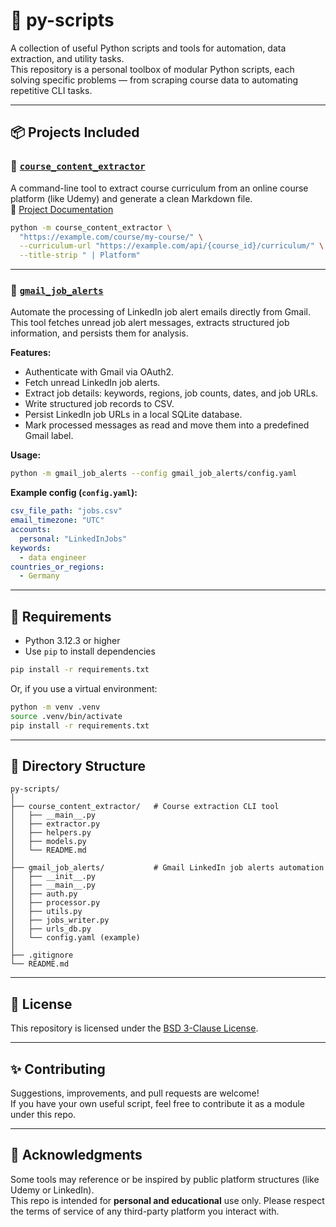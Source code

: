 # 🐍 py-scripts
A collection of useful Python scripts and tools for automation, data extraction, and utility tasks.  
This repository is a personal toolbox of modular Python scripts, each solving specific problems — from scraping course data to automating repetitive CLI tasks.

---

## 📦 Projects Included

### 📘 [`course_content_extractor`](./course_content_extractor)
A command-line tool to extract course curriculum from an online course platform (like Udemy) and generate a clean Markdown file.  
🔗 [Project Documentation](./course_content_extractor/README.md)

```bash
python -m course_content_extractor \
  "https://example.com/course/my-course/" \
  --curriculum-url "https://example.com/api/{course_id}/curriculum/" \
  --title-strip " | Platform"
```

---

### 📧 [`gmail_job_alerts`](./gmail_job_alerts)
Automate the processing of LinkedIn job alert emails directly from Gmail.  
This tool fetches unread job alert messages, extracts structured job information, and persists them for analysis.

**Features:**
- Authenticate with Gmail via OAuth2.
- Fetch unread LinkedIn job alerts.
- Extract job details: keywords, regions, job counts, dates, and job URLs.
- Write structured job records to CSV.
- Persist LinkedIn job URLs in a local SQLite database.
- Mark processed messages as read and move them into a predefined Gmail label.

**Usage:**
```bash
python -m gmail_job_alerts --config gmail_job_alerts/config.yaml
```

**Example config (`config.yaml`):**
```yaml
csv_file_path: "jobs.csv"
email_timezone: "UTC"
accounts:
  personal: "LinkedInJobs"
keywords:
  - data engineer
countries_or_regions:
  - Germany
```

---

## 🧰 Requirements
* Python 3.12.3 or higher
* Use `pip` to install dependencies

```bash
pip install -r requirements.txt
```

Or, if you use a virtual environment:

```bash
python -m venv .venv
source .venv/bin/activate
pip install -r requirements.txt
```

---

## 📁 Directory Structure
```
py-scripts/
│
├── course_content_extractor/   # Course extraction CLI tool
│   ├── __main__.py
│   ├── extractor.py
│   ├── helpers.py
│   ├── models.py
│   └── README.md
│
├── gmail_job_alerts/           # Gmail LinkedIn job alerts automation
│   ├── __init__.py
│   ├── __main__.py
│   ├── auth.py
│   ├── processor.py
│   ├── utils.py
│   ├── jobs_writer.py
│   ├── urls_db.py
│   └── config.yaml (example)
│
├── .gitignore
└── README.md
```

---

## 📜 License
This repository is licensed under the [BSD 3-Clause License](./LICENSE).

---

## ✨ Contributing
Suggestions, improvements, and pull requests are welcome!  
If you have your own useful script, feel free to contribute it as a module under this repo.

---

## 🙌 Acknowledgments
Some tools may reference or be inspired by public platform structures (like Udemy or LinkedIn).  
This repo is intended for **personal and educational** use only. Please respect the terms of service of any third-party platform you interact with.
